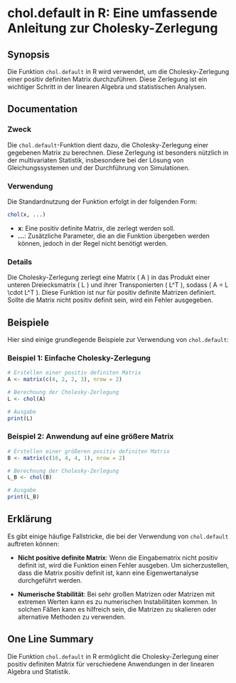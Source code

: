 <!--
Meta Description: # chol.default in R: Eine umfassende Anleitung zur Cholesky-Zerlegung ## Synopsis Die Funktion `chol.default` in R wird verwendet, um die Cholesky-Zer...
Meta Keywords: die, matrix, der, zerlegung, chol
-->

# chol.default in R: Eine umfassende Anleitung zur Cholesky-Zerlegung

## Synopsis
Die Funktion `chol.default` in R wird verwendet, um die Cholesky-Zerlegung einer positiv definiten Matrix durchzuführen. Diese Zerlegung ist ein wichtiger Schritt in der linearen Algebra und statistischen Analysen.

## Documentation
### Zweck
Die `chol.default`-Funktion dient dazu, die Cholesky-Zerlegung einer gegebenen Matrix zu berechnen. Diese Zerlegung ist besonders nützlich in der multivariaten Statistik, insbesondere bei der Lösung von Gleichungssystemen und der Durchführung von Simulationen.

### Verwendung
Die Standardnutzung der Funktion erfolgt in der folgenden Form:

```R
chol(x, ...)
```

- **x**: Eine positiv definite Matrix, die zerlegt werden soll.
- **...**: Zusätzliche Parameter, die an die Funktion übergeben werden können, jedoch in der Regel nicht benötigt werden.

### Details
Die Cholesky-Zerlegung zerlegt eine Matrix \( A \) in das Produkt einer unteren Dreiecksmatrix \( L \) und ihrer Transponierten \( L^T \), sodass \( A = L \cdot L^T \). Diese Funktion ist nur für positiv definite Matrizen definiert. Sollte die Matrix nicht positiv definit sein, wird ein Fehler ausgegeben.

## Beispiele
Hier sind einige grundlegende Beispiele zur Verwendung von `chol.default`:

### Beispiel 1: Einfache Cholesky-Zerlegung
```R
# Erstellen einer positiv definiten Matrix
A <- matrix(c(4, 2, 2, 3), nrow = 2)

# Berechnung der Cholesky-Zerlegung
L <- chol(A)

# Ausgabe
print(L)
```

### Beispiel 2: Anwendung auf eine größere Matrix
```R
# Erstellen einer größeren positiv definiten Matrix
B <- matrix(c(16, 4, 4, 1), nrow = 2)

# Berechnung der Cholesky-Zerlegung
L_B <- chol(B)

# Ausgabe
print(L_B)
```

## Erklärung
Es gibt einige häufige Fallstricke, die bei der Verwendung von `chol.default` auftreten können:

- **Nicht positive definite Matrix**: Wenn die Eingabematrix nicht positiv definit ist, wird die Funktion einen Fehler ausgeben. Um sicherzustellen, dass die Matrix positiv definit ist, kann eine Eigenwertanalyse durchgeführt werden.
  
- **Numerische Stabilität**: Bei sehr großen Matrizen oder Matrizen mit extremen Werten kann es zu numerischen Instabilitäten kommen. In solchen Fällen kann es hilfreich sein, die Matrizen zu skalieren oder alternative Methoden zu verwenden.

## One Line Summary
Die Funktion `chol.default` in R ermöglicht die Cholesky-Zerlegung einer positiv definiten Matrix für verschiedene Anwendungen in der linearen Algebra und Statistik.